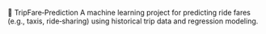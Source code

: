 🚕 TripFare‑Prediction
A machine learning project for predicting ride fares (e.g., taxis, ride‑sharing) using historical trip data and regression modeling.
